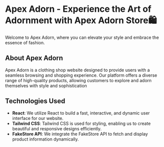 # Apex Adorn - Experience the Art of Adornment with Apex Adorn Store🛍️<br/>

Welcome to Apex Adorn, where you can elevate your style and embrace the essence of fashion.

## About Apex Adorn

Apex Adorn is a clothing shop website designed to provide users with a seamless browsing and shopping experience. Our platform offers a diverse range of high-quality products, allowing customers to explore and adorn themselves with style and sophistication


## Technologies Used
-  **React**: We utilize React to build a fast, interactive, and dynamic user interface for our website.<br/>
-  **Tailwind CSS**: Tailwind CSS is used for styling, enabling us to create beautiful and responsive designs efficiently.<br/>
-  **FakeStore API**: We integrate the FakeStore API to fetch and display product information dynamically.<br/>

